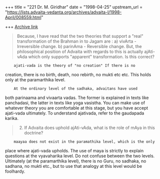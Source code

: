 +++
title = "221 Dr. M. Giridhar"
date = "1998-04-25"
upstream_url = "https://lists.advaita-vedanta.org/archives/advaita-l/1998-April/008559.html"

+++
[Archive link](https://lists.advaita-vedanta.org/archives/advaita-l/1998-April/008559.html)

>    Because, I have read that the two theories that support a "real"
>transformation of the Brahman in to Jagam are :
>   a) vivArta - Irreversible change.
>   b) parinAma - Reversible change.
>  But, the philosophical position of Advaita with regards to this is
>actually ajAti-vAda which only supports "apparent" transformation.  Is
>this correct?


        ajati-vada is the theory of "no creation" If there is no
creation, there is no birth, death, noo rebirth, no mukti etc etc.
This holds only at the paramarthika level.

        At the ordinary level of the sadhaka, advaitans have used
both parinaama and vivaarta vadas. The former is explained in texts
like panchadasi, the latter in texts like yoga vasistha. You can make use
of whatever theory you are comfortable at this stage, but you have accept
ajati-vada ultimately. To understand ajativada, refer to the gaudapada
karika.

>2) If Advaita does uphold ajAti-vAda, what is the role of mAya in this
>doctrine?

        maayaa does not exist in the paramathika level, which is the only
place where ajati-vada upholds. The use of maya is strictly to explain
questions at the vyavaharika level. Do not confuse between the two levels.
Ultimately (at the paramarthika level), there is no Guru, no sadhaka, no
sadhana, no mukti etc., but to use that analogy at this level would be
foolhardy.

